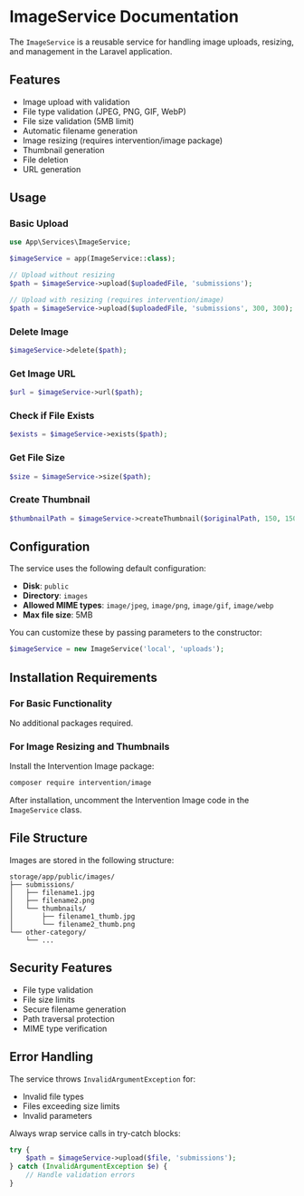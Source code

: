 # ImageService Documentation

The `ImageService` is a reusable service for handling image uploads, resizing, and management in the Laravel application.

## Features

-   Image upload with validation
-   File type validation (JPEG, PNG, GIF, WebP)
-   File size validation (5MB limit)
-   Automatic filename generation
-   Image resizing (requires intervention/image package)
-   Thumbnail generation
-   File deletion
-   URL generation

## Usage

### Basic Upload

```php
use App\Services\ImageService;

$imageService = app(ImageService::class);

// Upload without resizing
$path = $imageService->upload($uploadedFile, 'submissions');

// Upload with resizing (requires intervention/image)
$path = $imageService->upload($uploadedFile, 'submissions', 300, 300);
```

### Delete Image

```php
$imageService->delete($path);
```

### Get Image URL

```php
$url = $imageService->url($path);
```

### Check if File Exists

```php
$exists = $imageService->exists($path);
```

### Get File Size

```php
$size = $imageService->size($path);
```

### Create Thumbnail

```php
$thumbnailPath = $imageService->createThumbnail($originalPath, 150, 150);
```

## Configuration

The service uses the following default configuration:

-   **Disk**: `public`
-   **Directory**: `images`
-   **Allowed MIME types**: `image/jpeg`, `image/png`, `image/gif`, `image/webp`
-   **Max file size**: 5MB

You can customize these by passing parameters to the constructor:

```php
$imageService = new ImageService('local', 'uploads');
```

## Installation Requirements

### For Basic Functionality

No additional packages required.

### For Image Resizing and Thumbnails

Install the Intervention Image package:

```bash
composer require intervention/image
```

After installation, uncomment the Intervention Image code in the `ImageService` class.

## File Structure

Images are stored in the following structure:

```
storage/app/public/images/
├── submissions/
│   ├── filename1.jpg
│   ├── filename2.png
│   └── thumbnails/
│       ├── filename1_thumb.jpg
│       └── filename2_thumb.png
└── other-category/
    └── ...
```

## Security Features

-   File type validation
-   File size limits
-   Secure filename generation
-   Path traversal protection
-   MIME type verification

## Error Handling

The service throws `InvalidArgumentException` for:

-   Invalid file types
-   Files exceeding size limits
-   Invalid parameters

Always wrap service calls in try-catch blocks:

```php
try {
    $path = $imageService->upload($file, 'submissions');
} catch (InvalidArgumentException $e) {
    // Handle validation errors
}
```
